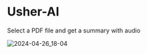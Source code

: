 # Usher-AI

Select a PDF file and get a summary with audio

![2024-04-26_18-04](https://github.com/chanceDira/usher-ai/assets/67952319/7a869234-65e5-492c-a86c-e51776f81327)
